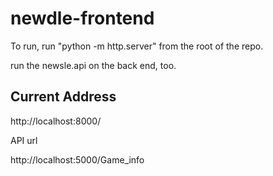 # newdle-frontend

To run, run "python -m http.server" from the root of the repo.

run the newsle.api on the back end, too.

## Current Address 

http://localhost:8000/

API url

http://localhost:5000/Game_info
